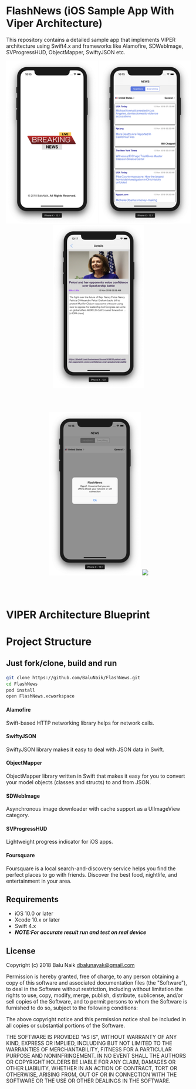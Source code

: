 # FlashNews (iOS Sample App With Viper Architecture)
This repository contains a detailed sample app that implements VIPER architecture using Swift4.x and frameworks like Alamofire, SDWebImage, SVProgressHUD, ObjectMapper, SwiftyJSON etc.

<p align="center">
  <img src="https://github.com/BaluNaik/FlashNews/blob/master/launch%20screen.png" width="250">
  <img src="https://github.com/BaluNaik/FlashNews/blob/master/List%20screen1.png" width="250">
  <img src="https://github.com/BaluNaik/FlashNews/blob/master/Detail%20Screen.png" width="250">
</p>
<br>
<br>

<p align="center">
  <img src="https://github.com/BaluNaik/FlashNews/blob/master/No%20Internet.png" width="250">
  <img src="https://github.com/BaluNaik/FlashNews/blob/master/Gif.gif" width="250">
</p>
<br>
<br>

# VIPER Architecture Blueprint


# Project Structure

## Just fork/clone, build and run
```sh
git clone https://github.com/BaluNaik/FlashNews.git
cd FlashNews
pod install
open FlashNews.xcworkspace
```
#### Alamofire
Swift-based HTTP networking library helps for network calls.
#### SwiftyJSON
SwiftyJSON library makes it easy to deal with JSON data in Swift.
#### ObjectMapper
ObjectMapper library written in Swift that makes it easy for you to convert your model objects (classes and structs) to and from JSON.
#### SDWebImage
Asynchronous image downloader with cache support as a UIImageView category.
#### SVProgressHUD
Lightweight progress indicator for iOS apps.

#### Foursquare
Foursquare is a local search-and-discovery service helps you find the perfect places to go with friends. Discover the best food, nightlife, and entertainment in your area.

## Requirements
* iOS 10.0 or later
* Xcode 10.x or later
* Swift 4.x
* ***NOTE:For accurate result run and test on real device***

## License
Copyright (c) 2018 Balu Naik  dbalunayak@gmail.com

Permission is hereby granted, free of charge, to any person obtaining a copy of this software and associated documentation files (the "Software"), to deal in the Software without restriction, including without limitation the rights to use, copy, modify, merge, publish, distribute, sublicense, and/or sell copies of the Software, and to permit persons to whom the Software is furnished to do so, subject to the following conditions:

The above copyright notice and this permission notice shall be included in all copies or substantial portions of the Software.

THE SOFTWARE IS PROVIDED "AS IS", WITHOUT WARRANTY OF ANY KIND, EXPRESS OR IMPLIED, INCLUDING BUT NOT LIMITED TO THE WARRANTIES OF MERCHANTABILITY, FITNESS FOR A PARTICULAR PURPOSE AND NONINFRINGEMENT. IN NO EVENT SHALL THE AUTHORS OR COPYRIGHT HOLDERS BE LIABLE FOR ANY CLAIM, DAMAGES OR OTHER LIABILITY, WHETHER IN AN ACTION OF CONTRACT, TORT OR OTHERWISE, ARISING FROM, OUT OF OR IN CONNECTION WITH THE SOFTWARE OR THE USE OR OTHER DEALINGS IN THE SOFTWARE.
